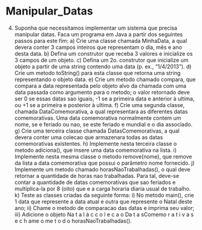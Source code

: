 # Manipular_Datas
4) Suponha que necessitamos implementar um sistema que precisa manipular
datas. Faca um programa em Java a partir dos seguintes passos para este fim:
a) Crie uma classe chamada MinhaData, a qual devera conter 3 campos inteiros
que representam o dia, mês e ano desta data.
b) Defina um construtor que receba 3 valores e inicialize os 3 campos de um
objeto.
c) Defina um 2o. construtor que inicialize um objeto a partir de uma string
contendo uma data (p. ex., “1/4/2013”).
d) Crie um metodo toString() para esta classe que retorna uma string representando
o objeto data.
e) Crie um metodo chamado compara, que compara a data representada pelo objeto
alvo da chamada com uma data passada como argumento para o metodo; o valor
retornado deve ser 0 se essas datas sao iguais, -1 se a primeira data e anterior à
ultima, ou +1 se a primeira e posterior à ultima.
f) Crie uma segunda classe, chamada DataComemorativa, a qual representara as
diferentes datas comemorativas. Uma data comemorativa normalmente contem
um nome, se e feriado ou nao, se este feriado e mundial e o dia associado.
g) Crie uma terceira classe chamada DatasComemorativas, a qual devera conter
uma colecao que armazenara todas as datas comemorativas existentes.
h) Implemente nesta terceira classe o metodo adiciona(), que insere uma data
comemorativa na lista.
i) Implemente nesta mesma classe o metodo remove(nome), que remove da lista a
data comemorativa que possui o parâmetro nome fornecido.
j) Implemente um metodo chamado horasNaoTrabalhadas(), o qual deve retornar a
quantidade de horas nao trabalhadas. Para tal, deve-se contar a quantidade de
datas comemorativas que sao feriados e multiplica-la por 8 (oito) que e a carga
horaria diaria usual de trabalho.
k) Teste as classes criadas da seguinte forma: i) No metodo main(), crie 1 data que
represente a data atual e outra que represente o Natal deste ano; ii) Chame o
metodo de comparacao das datas e imprima seu valor; iii) Adicione o objeto
Na t a l à c c o l e c a o Da t a sComemo r a t i v a s e c h ame o me t o d o
horasNaoTrabalhadas().
